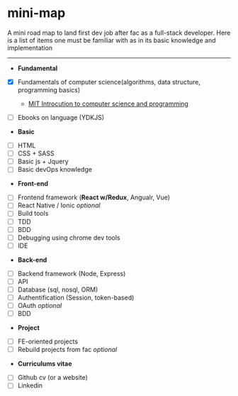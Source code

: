 # mini-map
A mini road map to land first dev job after fac as a full-stack developer.
Here is a list of items one must be familiar with as in its basic knowledge and implementation

---

+ **Fundamental**

- [x] Fundamentals of computer science(algorithms, data structure, programming basics)
  + [MIT Introcution to computer science and programming](https://courses.edx.org/courses/course-v1:MITx+6.00.1x+2T2017_2/course/#block-v1:MITx+6.00.1x+2T2017_2+type@chapter+block@f0a19f0a8c2d49f3aa78ef3823845271)
- [ ] Ebooks on language (YDKJS)
 

+ **Basic**

- [ ]  HTML
- [ ]  CSS + SASS
- [ ]  Basic js + Jquery
- [ ]  Basic devOps knowledge

+ **Front-end**

- [ ] Frontend framework (**React w/Redux**, Angualr, Vue)
- [ ] React Native / Ionic *optional*
- [ ] Build tools
- [ ] TDD
- [ ] BDD
- [ ] Debugging using chrome dev tools
- [ ] IDE

+ **Back-end**

- [ ] Backend framework (Node, Express)
- [ ] API
- [ ] Database (sql, nosql, ORM)
- [ ] Authentification (Session, token-based)
- [ ] OAuth *optional*
- [ ] BDD

+ **Project**

- [ ] FE-oriented projects
- [ ] Rebuild projects from fac *optional*  

+ **Curriculums vitae**

- [ ] Github cv (or a website)
- [ ] Linkedin
